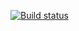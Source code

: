 [![Build status](https://ci.appveyor.com/api/projects/status/qva46599yp4aou1j?svg=true)](https://ci.appveyor.com/project/TsybulkaAlina/ordercarddelivery)
